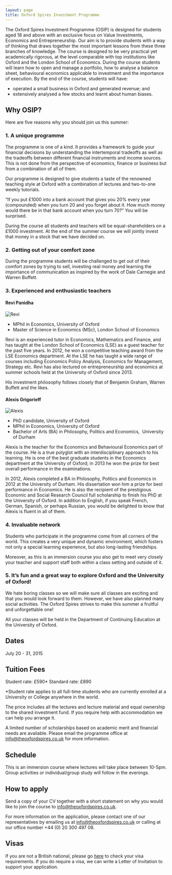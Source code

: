 ```yaml
---
layout: page
title: Oxford Spires Investment Programme
---
```


The Oxford Spires Investment Programme (OSIP) is designed for students aged 18 and above with an exclusive focus on Value Investments, Economics and Entrepreneurship. Our aim is to provide students with a way of thinking that draws together the most important lessons from these three branches of knowledge. The course is designed to be very practical yet academically rigorous, at the level comparable with top institutions like Oxford and the London School of Economics. During the course students will learn how to open and manage a portfolio, how to analyse a balance sheet, behavioural economics applicable to investment and the importance of execution. By the end of the course, students will have:

- operated a small business in Oxford and generated revenue; and
- extensively analysed a few stocks and learnt about human biases. 

## Why OSIP?

Here are five reasons why you should join us this summer:

### 1. A unique programme

The programme is one of a kind. It provides a framework to guide your financial decisions by understanding the intertemporal tradeoffs as well as the tradeoffs between different financial instruments and income sources. This is not done from the perspective of economics, finance or business but from a combination of all of them. 

Our programme is designed to give students a taste of the renowned teaching style at Oxford with a combination of lectures and two-to-one weekly tutorials.  

“If you put £1000 into a bank account that gives you 20% every year (compounded) when you turn 20 and you forget about it. How much money would there be in that bank account when you turn 70?” You will be surprised. 

During the course all students and teachers will be equal-shareholders on a £1000 investment. At the end of the summer course we will jointly invest that money in a stock that we have decided on.   

### 2. Getting out of your comfort zone

During the programme students will be challenged to get out of their comfort zones by trying to sell, investing real money and learning the importance of communication as inspired by the work of Dale Carnegie and Warren Buffett.   

### 3. Experienced and enthusiastic teachers

#### Revi Panidha

![Revi](https://dl.dropboxusercontent.com/u/516841/GlobalME/revi.jpg)

- MPhil in Economics, University of Oxford
- Master of Science in Economics (MSc), London School of Economics

Revi is an experienced tutor in Economics, Mathematics and Finance, and has taught at the London School of Economics (LSE) as a guest teacher for the past five years. In 2012, he won a competitive teaching award from the LSE Economics department. At the LSE he has taught a wide range of courses including Economics Policy Analysis, Economics for Management, Strategy etc. Revi has also lectured on entrepreneurship and economics at summer schools held at the University of Oxford since 2013.

His investment philosophy follows closely that of Benjamin Graham, Warren Buffett and the likes. 

#### Alexis Grigorieff

![Alexis](https://dl.dropboxusercontent.com/u/516841/GlobalME/alexis.jpg)

- PhD candidate, University of Oxford
- MPhil in Economics, University of Oxford
- Bachelor of Arts (BA) in Philosophy, Politics and Economics,  University of Durham

Alexis is the teacher for the Economics and Behavioural Economics part of the course. He is a true polyglot with an interdisciplinary approach to his learning. He is one of the best graduate students in the Economics department at the University of Oxford; in 2013 he won the prize for best overall performance in the examinations.

In 2012, Alexis completed a BA in Philosophy, Politics and Economics in 2012 at the University of Durham. His dissertation won him a prize for best performance in Economics. He is also the recipient of the prestigious Economic and Social Research Council full scholarship to finish his PhD at the University of Oxford.
In addition to English, if you speak French, German, Spanish, or perhaps Russian, you would be delighted to know that Alexis is fluent in all of them.

### 4. Invaluable network

Students who participate in the programme come from all corners of the world. This creates a very unique and dynamic environment, which fosters not only a special learning experience, but also long-lasting friendships.

Moreover, as this is an immersion course you also get to meet very closely your teacher and support staff both within a class setting and outside of it. 

### 5. It’s fun and a great way to explore Oxford and the University of Oxford! 

We hate boring classes so we will make sure all classes are exciting and that you would look forward to them. However, we have also planned many social activities. The Oxford Spires strives to make this summer a fruitful and unforgettable one!

All your classes will be held in the Department of Continuing Education at the University of Oxford. 

## Dates

July 20 - 31, 2015

## Tuition Fees

Student rate: £590*
Standard rate: £890

*Student rate applies to all full-time students who are currently enrolled at a University or College anywhere in the world. 

The price includes all the lectures and lecture material and equal ownership to the shared investment fund. If you require help with accommodation we can help you arrange it.  

A limited number of scholarships based on academic merit and financial needs are available. Please email the programme office at info@theoxfordspires.co.uk for more information.

## Schedule

This is an immersion course where lectures will take place between 10-5pm. Group activities or individual/group study will follow in the evenings.  

## How to apply

Send a copy of your CV together with a short statement on why you would like to join the course to [info@theoxfordspires.co.uk](info@theoxfordspires.co.uk).
 
For more information on the application, please contact one of our representatives by emailing us at [info@theoxfordspires.co.uk](info@theoxfordspires.co.uk) or calling at our office number +44 (0) 20 300 497 08.

## Visas

If you are not a British national, please go [here](http://www.ukba.homeoffice.gov.uk/visas-immigration/do-you-need-a-visa/) to check your visa requirements. If you do require a visa, we can write a Letter of Invitation to support your application. 
